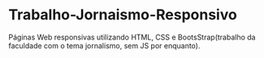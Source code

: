 # Trabalho-Jornaismo-Responsivo
 Páginas Web responsivas utilizando HTML, CSS e BootsStrap(trabalho da faculdade com o tema jornalismo, sem JS por enquanto).

